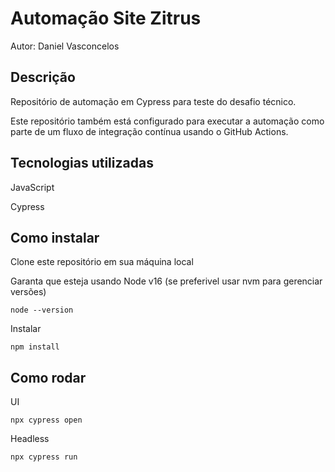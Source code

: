 # Automação Site Zitrus
Autor: Daniel Vasconcelos

## Descrição
Repositório de automação em Cypress para teste do desafio técnico.

Este repositório também está configurado para executar a automação como parte de um fluxo de integração contínua usando o GitHub Actions.

## Tecnologias utilizadas

JavaScript

Cypress


## Como instalar


Clone este repositório em sua máquina local

Garanta que esteja usando Node v16 (se preferivel usar nvm para gerenciar versões)
```
node --version
```

Instalar
```
npm install
```

## Como rodar

UI
```
npx cypress open
```
Headless
```
npx cypress run
```
